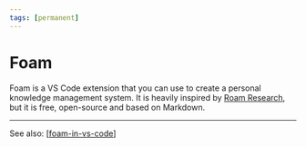 ```yaml
---
tags: [permanent]
---
```


# Foam

Foam is a VS Code extension that you can use to create a personal knowledge management system. It is heavily inspired by [Roam Research](https://roamresearch.com/), but it is free, open-source and based on Markdown.

---
See also: [[foam-in-vs-code]]

[//begin]: # "Autogenerated link references for markdown compatibility"
[foam-in-vs-code]: foam-in-vs-code "Foam in VS Code"
[//end]: # "Autogenerated link references"